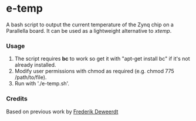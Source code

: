 # e-temp
A bash script to output the current temperature of the Zynq chip on a Parallella board. It can be used as a lightweight alternative to *xtemp*.

### Usage
1. The script requires **bc** to work so get it with "apt-get install bc" if it's not already installed.
2. Modify user permissions with chmod as required (e.g. chmod 775 /path/to/file).
3. Run with './e-temp.sh'.

### Credits
Based on previous work by [Frederik Deweerdt](tailrandom.blogspot.com/2015/03/a-bash-script-to-fetch-current.html)